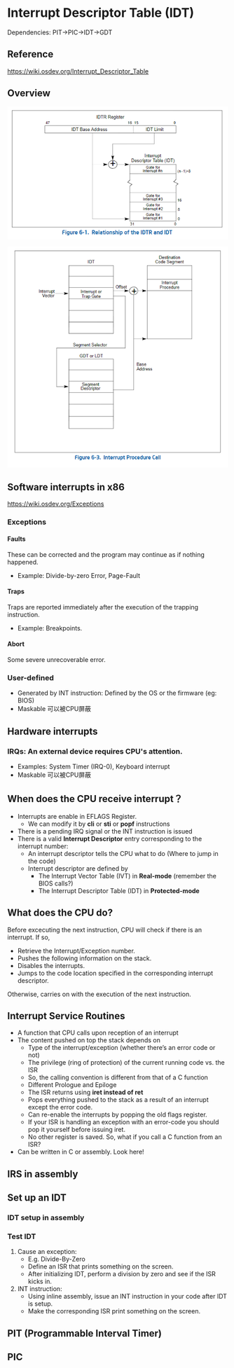 # Interrupt Descriptor Table (IDT)

Dependencies: PIT->PIC->IDT->GDT

## Reference
https://wiki.osdev.org/Interrupt_Descriptor_Table

## Overview

![alt text](./images/IDTR-IDT.png)

![alt text](./images/Interrupt-Procedure-Call.png)

## Software interrupts in x86
https://wiki.osdev.org/Exceptions

### Exceptions
#### Faults
These can be corrected and the program may continue as if nothing happened.
- Example: Divide-by-zero Error, Page-Fault
#### Traps
Traps are reported immediately after the execution of the trapping instruction.
- Example: Breakpoints.
#### Abort
Some severe unrecoverable error.

### User-defined
- Generated by INT instruction: Defined by the OS or the firmware (eg: BIOS)
- Maskable 可以被CPU屏蔽

## Hardware interrupts
### IRQs: An external device requires CPU's attention.
- Examples: System Timer (IRQ-0), Keyboard interrupt
- Maskable 可以被CPU屏蔽

## When does the CPU receive interrupt？
- Interrupts are enable in EFLAGS Register.
  - We can modify it by **cli** or **sti** or **popf** instructions
- There is a pending IRQ signal or the INT instruction is issued
- There is a valid **Interrupt Descriptor** entry corresponding to the interrupt number:
  - An interrupt descriptor tells the CPU what to do (Where to jump in the code)
  - Interrupt descriptor are defined by
    - The Interrupt Vector Table (IVT) in **Real-mode** (remember the BIOS calls?)
    - The Interrupt Descriptor Table (IDT) in **Protected-mode**

## What does the CPU do?

Before excecuting the next instruction, CPU will check if there is an interrupt. If so,
- Retrieve the Interrupt/Exception number.
-  Pushes the following information on the stack.
- Disables the interrupts.
- Jumps to the code location
specified in the corresponding interrupt descriptor.

Otherwise, carries on with the
execution of the next
instruction.

## Interrupt Service Routines
- A function that CPU calls upon reception of an interrupt
- The content pushed on top the stack depends on
    - Type of the interrupt/exception (whether there’s an error code or not)
    - The privilege (ring of protection) of the current running code vs. the ISR
    - So, the calling convention is different from that of a C function
    - Different Prologue and Epiloge
    - The ISR returns using **iret instead of ret**
    - Pops everything pushed to the stack as a result of an interrupt except the error code.
    - Can re-enable the interrupts by popping the old flags register.
    - If your ISR is handling an exception with an error-code you should pop it yourself before issuing iret.
    - No other register is saved. So, what if you call a C function from an ISR?
- Can be written in C or assembly. Look here!

## IRS in assembly

## Set up an IDT

### IDT setup in assembly

### Test IDT
1. Cause an exception:
   - E.g. Divide-By-Zero
   - Define an ISR that prints something on the screen.
   - After initializing IDT, perform a division by zero and see if the ISR kicks in.
2. INT instruction:
    - Using inline assembly, issue an INT instruction in your code after IDT is setup.
    - Make the corresponding ISR print something on the screen.

## PIT (Programmable Interval Timer)

## PIC 

